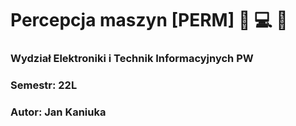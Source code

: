 # Percepcja maszyn [PERM] :robot: :computer: :movie_camera:
### Wydział Elektroniki i Technik Informacyjnych PW
### Semestr: 22L
### Autor: Jan Kaniuka
